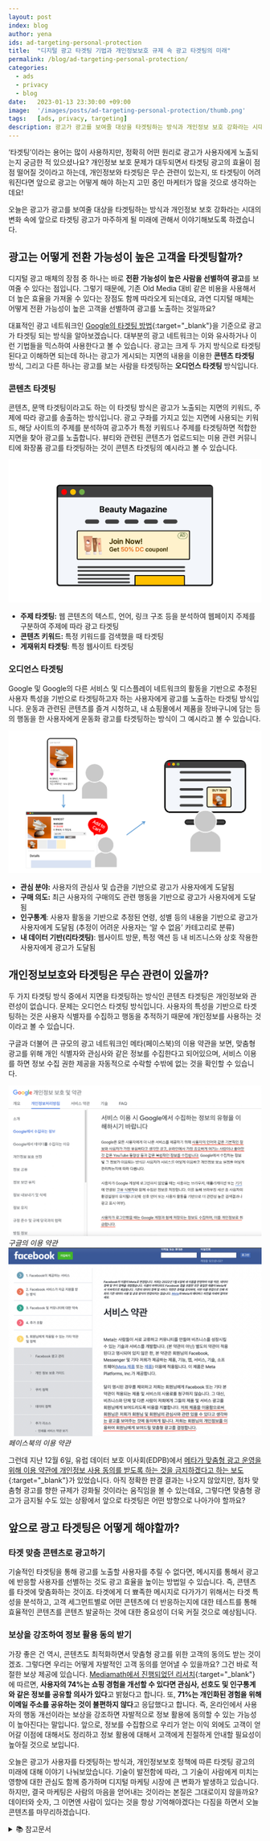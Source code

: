 ```yaml
---
layout: post
index: blog
author: yena
ids: ad-targeting-personal-protection
title:  "디지털 광고 타겟팅 기법과 개인정보보호 규제 속 광고 타겟팅의 미래"
permalink: /blog/ad-targeting-personal-protection/
categories:
  - ads
  - privacy
  - blog
date:   2023-01-13 23:30:00 +09:00
image:  '/images/posts/ad-targeting-personal-protection/thumb.png'
tags:   [ads, privacy, targeting]
description: 광고가 광고를 보여줄 대상을 타겟팅하는 방식과 개인정보 보호 강화라는 시대의 변화 속에 앞으로 타겟팅 광고가 마주하게 될 미래에 관해서 이야기합니다.
---
```


‘타겟팅’이라는 용어는 많이 사용하지만, 정확히 어떤 원리로 광고가 사용자에게 노출되는지 궁금한 적 있으셨나요? 개인정보 보호 문제가 대두되면서 타겟팅 광고의 효율이 점점 떨어질 것이라고 하는데, 개인정보와 타겟팅은 무슨 관련이 있는지, 또 타겟팅이 어려워진다면 앞으로 광고는 어떻게 해야 하는지 고민 중인 마케터가 많을 것으로 생각하는데요!

오늘은 광고가 광고를 보여줄 대상을 타겟팅하는 방식과 개인정보 보호 강화라는 시대의 변화 속에 앞으로 타겟팅 광고가 마주하게 될 미래에 관해서 이야기해보도록 하겠습니다.

## 광고는 어떻게 전환 가능성이 높은 고객을 타겟팅할까?

디지털 광고 매체의 장점 중 하나는 바로 **전환 가능성이 높은 사람을 선별하여 광고**를 보여줄 수 있다는 점입니다. 그렇기 때문에, 기존 Old Media 대비 같은 비용을 사용해서 더 높은 효율을 가져올 수 있다는 장점도 함께 따라오게 되는데요, 과연 디지털 매체는 어떻게 전환 가능성이 높은 고객을 선별하여 광고를 노출하는 것일까요?

대표적인 광고 네트워크인 [Google의 타겟팅 방법](https://support.google.com/google-ads/answer/1704368?hl=ko){:target="_blank"}을 기준으로 광고가 타겟팅 되는 방식을 알아보겠습니다. 대부분의 광고 네트워크는 이와 유사하거나 이런 기법들을 믹스하여 사용한다고 볼 수 있습니다. 광고는 크게 두 가지 방식으로 타겟팅된다고 이해하면 되는데 하나는 광고가 게시되는 지면의 내용을 이용한 **콘텐츠 타겟팅** 방식, 그리고 다른 하나는 광고를 보는 사람을 타겟팅하는 **오디언스 타겟팅** 방식입니다.

### 콘텐츠 타겟팅

콘텐츠, 문맥 타겟팅이라고도 하는 이 타겟팅 방식은 광고가 노출되는 지면의 키워드, 주제에 따라 광고를 송출하는 방식입니다. 광고 구좌를 가지고 있는 지면에 사용되는 키워드, 해당 사이트의 주제를 분석하여 광고주가 특정 키워드나 주제를 타겟팅하면 적합한 지면을 찾아 광고를 노출합니다. 뷰티와 관련된 콘텐츠가 업로드되는 미용 관련 커뮤니티에 화장품 광고를 타겟팅하는 것이 콘텐츠 타겟팅의 예시라고 볼 수 있습니다.

![콘텐츠 타겟팅](/images/posts/ad-targeting-personal-protection/01.png)

- **주제 타겟팅:** 웹 콘텐츠의 텍스트, 언어, 링크 구조 등을 분석하여 웹페이지 주제를 구분하여 주제에 따라 광고 타겟팅
- **콘텐츠 키워드:** 특정 키워드를 검색했을 때 타겟팅
- **게재위치 타겟팅**: 특정 웹사이트 타겟팅

### 오디언스 타겟팅

Google 및 Google의 다른 서비스 및 디스플레이 네트워크의 활동을 기반으로 추정된 사용자 특성을 기반으로 타겟팅하고자 하는 사용자에게 광고를 노출하는 타겟팅 방식입니다. 운동과 관련된 콘텐츠를 즐겨 시청하고, 내 쇼핑몰에서 제품을 장바구니에 담는 등의 행동을 한 사용자에게 운동화 광고를 타겟팅하는 방식이 그 예시라고 볼 수 있습니다.

![오디언스 타겟팅](/images/posts/ad-targeting-personal-protection/02.png)

- **관심 분야:** 사용자의 관심사 및 습관을 기반으로 광고가 사용자에게 도달됨
- **구매 의도:** 최근 사용자의 구매의도 관련 행동을 기반으로 광고가 사용자에게 도달됨
- **인구통계**: 사용자 활동을 기반으로 추정된 연령, 성별 등의 내용을 기반으로 광고가 사용자에게 도달됨 (추정이 어려운 사용자는 ‘알 수 없음’ 카테고리로 분류)
- **내 데이터 기반(리타겟팅)**: 웹사이트 방문, 특정 액션 등 내 비즈니스와 상호 작용한 사용자에게 광고가 도달됨

## 개인정보보호와 타겟팅은 무슨 관련이 있을까?

두 가지 타겟팅 방식 중에서 지면을 타겟팅하는 방식인 콘텐츠 타겟팅은 개인정보와 관련성이 없습니다. 문제는 오디언스 타겟팅 방식입니다. 사용자의 특성을 기반으로 타겟팅하는 것은 사용자 식별자를 수집하고 행동을 추적하기 때문에 개인정보를 사용하는 것이라고 볼 수 있습니다.

구글과 더불어 큰 규모의 광고 네트워크인 메타(페이스북)의 이용 약관을 보면, 맞춤형 광고를 위해 개인 식별자와 관심사와 같은 정보를 수집한다고 되어있으며, 서비스 이용를 하면 정보 수집 권한 제공을 자동적으로 수락할 수밖에 없는 것을 확인할 수 있습니다.

<div class="gallery-box">
  <div class="gallery">
    <img src="/images/posts/ad-targeting-personal-protection/03.png" alt="구글의 이용 약관">
  </div>
  <em>구글의 이용 약관</em>
</div>

<div class="gallery-box">
  <div class="gallery">
    <img src="/images/posts/ad-targeting-personal-protection/04.png" alt="페이스북의 이용 약관">
  </div>
  <em>페이스북의 이용 약관</em>
</div>

그런데 지난 12월 6일, 유럽 데이터 보호 이사회(EDPB)에서 [메타가 맞춤형 광고 운영을 위해 이용 약관에 개인정보 사용 동의를 받도록 하는 것을 금지하겠다고 하는 보도](https://zdnet.co.kr/view/?no=20221207132348){:target="_blank"}가 있었습니다. 아직 정확한 판결 결과는 나오지 않았지만, 점차 맞춤형 광고를 향한 규제가 강화될 것이라는 움직임을 볼 수 있는데요, 그렇다면 맞춤형 광고가 금지될 수도 있는 상황에서 앞으로 타겟팅은 어떤 방향으로 나아가야 할까요?

## 앞으로 광고 타겟팅은 어떻게 해야할까?

### 타겟 맞춤 콘텐츠로 광고하기

기술적인 타겟팅을 통해 광고를 노출할 사용자를 추릴 수 없다면, 메시지를 통해서 광고에 반응할 사용자를 선별하는 것도 광고 효율을 높이는 방법일 수 있습니다. 즉, 콘텐츠를 타겟에 맞춤화하는 것이죠. 타겟에게 더 뾰족한 메시지로 다가가기 위해서는 타겟 특성을 분석하고, 고객 세그먼트별로 어떤 콘텐츠에 더 반응하는지에 대한 테스트를 통해 효율적인 콘텐츠를 콘텐츠 발굴하는 것에 대한 중요성이 더욱 커질 것으로 예상됩니다.

### 보상을 강조하여 정보 활용 동의 받기

가장 좋은 건 역시, 콘텐츠도 최적화하면서 맞춤형 광고를 위한 고객의 동의도 받는 것이겠죠. 그렇다면 우리는 어떻게 자발적인 고객 동의를 얻어낼 수 있을까요? 그건 바로 적절한 보상 제공에 있습니다. [Mediamath에서 진행되었던 리서치](https://www.mediamath.com/news/mediamath-research-shows-consumers-willing-to-share-first-party-data-as-third-party-cookies-depreciate/){:target="_blank"}에 따르면, **사용자의 74%는 쇼핑 경험을 개선할 수 있다면 관심사, 선호도 및 인구통계와 같은 정보를 공유할 의사가 있다**고 밝혔다고 합니다. 또, **71%는 개인화된 경험을 위해 이메일 주소를 공유하는 것이 불편하지 않다**고 응답했다고 합니다. 즉, 온라인에서 사용자의 행동 개선이라는 보상을 강조하면 자발적으로 정보 활용에 동의할 수 있는 가능성이 높아진다는 말입니다. 앞으로, 정보를 수집함으로 우리가 얻는 이익 외에도 고객이 얻어갈 이점에 대해서도 정리하고 정보 활용에 대해서 고객에게 친절하게 안내할 필요성이 높아질 것으로 보입니다.

오늘은 광고가 사용자를 타겟팅하는 방식과, 개인정보보호 정책에 따른 타겟팅 광고의 미래에 대해 이야기 나눠보았습니다. 기술이 발전함에 따라, 그 기술이 사람에게 미치는 영향에 대한 관심도 함께 증가하며 디지털 마케팅 시장에 큰 변화가 발생하고 있습니다. 하지만, 결국 마케팅은 사람의 마음을 얻어내는 것이라는 본질은 그대로이지 않을까요? 데이터와 숫자, 그 이면엔 사람이 있다는 것을 항상 기억해야겠다는 다짐을 하면서 오늘 콘텐츠를 마무리하겠습니다.

<details>
<summary class="summary_toggle">📚 참고문서</summary>
<div markdown="1">
- Google Ads 광고 타겟팅: [https://support.google.com/google-ads/answer/1704368?hl=ko](https://support.google.com/google-ads/answer/1704368?hl=ko){:target="_blank"}
- [ZDnet] 메타, 유럽서 맞춤형 광고 못하나… 주가 급락: [https://zdnet.co.kr/view/?no=20221207132348](https://zdnet.co.kr/view/?no=20221207132348){:target="_blank"}
- MediaMath Research Shows Consumers Willing to Share First-Party Data, as Third-Party Cookies Depreciate: [https://www.mediamath.com/news/mediamath-research-shows-consumers-willing-to-share-first-party-data-as-third-party-cookies-depreciate/](https://www.mediamath.com/news/mediamath-research-shows-consumers-willing-to-share-first-party-data-as-third-party-cookies-depreciate/){:target="_blank"}
</div>
</details>
